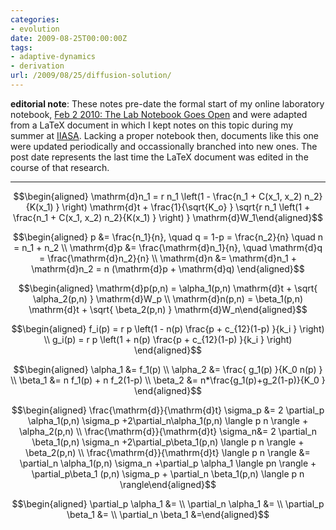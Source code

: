 ```yaml
---
categories:
- evolution
date: 2009-08-25T00:00:00Z
tags:
- adaptive-dynamics
- derivation
url: /2009/08/25/diffusion-solution/
---
```


**editorial note**: These notes pre-date the formal start of my online
laboratory notebook, [Feb 2 2010: The Lab Notebook Goes Open](http://carlboettiger.info/2010/02/02/The-Lab-Notebook-Goes-Open-.html)
and were adapted from a LaTeX document in which I kept notes on this topic
during my summer at [IIASA](http://www.iiasa.ac.at/).  Lacking a proper notebook then, documents
like this one were updated periodically and occassionally branched into
new ones.  The post date represents the last time the 
LaTeX document was edited in the course of that research. 

-----------------------------------

$$\begin{aligned}
\mathrm{d}n_1 = r n_1 \left(1 -  \frac{n_1 + C(x_1, x_2) n_2}{K(x_1) } \right) \mathrm{d}t + \frac{1}{\sqrt{K_o} } \sqrt{r n_1 \left(1 +  \frac{n_1 + C(x_1, x_2) n_2}{K(x_1) } \right) } \mathrm{d}W_1\end{aligned}$$

$$\begin{aligned}
p &= \frac{n_1}{n}, \quad q = 1-p = \frac{n_2}{n} \quad n = n_1 + n_2 \\
\mathrm{d}p &= \frac{\mathrm{d}n_1}{n}, \quad \mathrm{d}q = \frac{\mathrm{d}n_2}{n} \\
\mathrm{d}n &= \mathrm{d}n_1 + \mathrm{d}n_2 = n (\mathrm{d}p + \mathrm{d}q) \end{aligned}$$

$$\begin{aligned}
\mathrm{d}p(p,n) = \alpha_1(p,n) \mathrm{d}t + \sqrt{ \alpha_2(p,n) } \mathrm{d}W_p \\
\mathrm{d}n(p,n) = \beta_1(p,n) \mathrm{d}t +  \sqrt{ \beta_2(p,n) } \mathrm{d}W_n\end{aligned}$$

$$\begin{aligned}
f_i(p) =  r p \left(1 -  n(p) \frac{p + c_{12}(1-p) }{k_i } \right) \\
g_i(p) =  r p \left(1 +  n(p) \frac{p + c_{12}(1-p) }{k_i } \right) \end{aligned}$$

$$\begin{aligned}
\alpha_1 &=  f_1(p) \\ 
\alpha_2 &= \frac{ g_1(p) }{K_0 n(p) } \\
\beta_1 &= n f_1(p) + n f_2(1-p)  \\
\beta_2 &= n*\frac{g_1(p)+g_2(1-p)}{K_0 } \end{aligned}$$

$$\begin{aligned}
\frac{\mathrm{d}}{\mathrm{d}t} \sigma_p &= 2 \partial_p \alpha_1(p,n) \sigma_p  +2\partial_n\alpha_1(p,n) \langle p n \rangle +  \alpha_2(p,n) \\
\frac{\mathrm{d}}{\mathrm{d}t} \sigma_n&= 2 \partial_n \beta_1(p,n) \sigma_n  +2\partial_p\beta_1(p,n) \langle p n \rangle +  \beta_2(p,n) \\
\frac{\mathrm{d}}{\mathrm{d}t} \langle p n \rangle &= \partial_n \alpha_1(p,n) \sigma_n  +\partial_p \alpha_1 \langle pn \rangle + \partial_p\beta_1 (p,n) \sigma_p + \partial_n \beta_1(p,n) \langle p n \rangle\end{aligned}$$

$$\begin{aligned}
\partial_p \alpha_1 &= 
\\ \partial_n \alpha_1 &=
\\ \partial_p \beta_1 &= 
\\ \partial_n \beta_1 &=\end{aligned}$$
